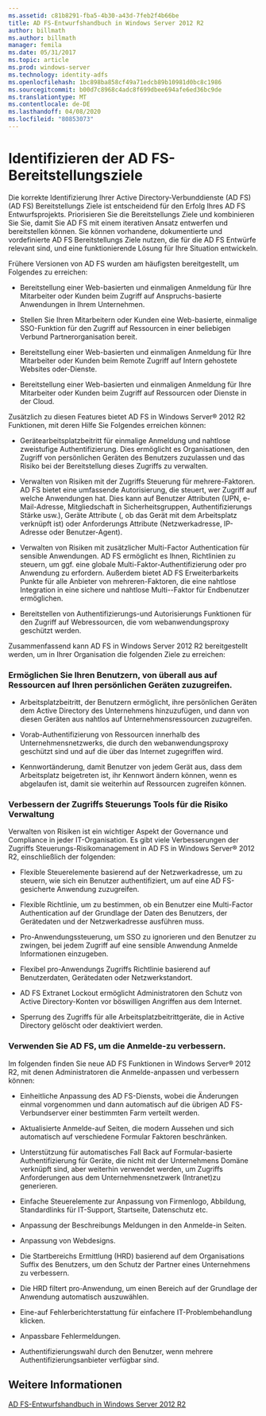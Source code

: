 ```yaml
---
ms.assetid: c81b8291-fba5-4b30-a43d-7feb2f4b66be
title: AD FS-Entwurfshandbuch in Windows Server 2012 R2
author: billmath
ms.author: billmath
manager: femila
ms.date: 05/31/2017
ms.topic: article
ms.prod: windows-server
ms.technology: identity-adfs
ms.openlocfilehash: 1bc898ba858cf49a71edcb89b10981d0bc8c1986
ms.sourcegitcommit: b00d7c8968c4adc8f699dbee694afe6ed36bc9de
ms.translationtype: MT
ms.contentlocale: de-DE
ms.lasthandoff: 04/08/2020
ms.locfileid: "80853073"
---
```

# <a name="identify-your-ad-fs-deployment-goals"></a>Identifizieren der AD FS-Bereitstellungsziele

Die korrekte Identifizierung Ihrer Active Directory-Verbunddienste (AD FS) \(AD FS\) Bereitstellungs Ziele ist entscheidend für den Erfolg Ihres AD FS Entwurfsprojekts. Priorisieren Sie die Bereitstellungs Ziele und kombinieren Sie Sie, damit Sie AD FS mit einem iterativen Ansatz entwerfen und bereitstellen können. Sie können vorhandene, dokumentierte und vordefinierte AD FS Bereitstellungs Ziele nutzen, die für die AD FS Entwürfe relevant sind, und eine funktionierende Lösung für Ihre Situation entwickeln.  
  
Frühere Versionen von AD FS wurden am häufigsten bereitgestellt, um Folgendes zu erreichen:  
  
-   Bereitstellung einer Web\-basierten und einmaligen Anmeldung für Ihre Mitarbeiter oder Kunden beim Zugriff auf Anspruchs\-basierte Anwendungen in Ihrem Unternehmen.  
  
-   Stellen Sie Ihren Mitarbeitern oder Kunden eine Web\-basierte, einmalige SSO-Funktion für den Zugriff auf Ressourcen in einer beliebigen Verbund Partnerorganisation bereit.  
  
-   Bereitstellung einer Web\-basierten und einmaligen Anmeldung für Ihre Mitarbeiter oder Kunden beim Remote Zugriff auf Intern gehostete Websites oder-Dienste.  
  
-   Bereitstellung einer Web\-basierten und einmaligen Anmeldung für Ihre Mitarbeiter oder Kunden beim Zugriff auf Ressourcen oder Dienste in der Cloud.  
  
Zusätzlich zu diesen Features bietet AD FS in Windows Server&reg; 2012 R2 Funktionen, mit deren Hilfe Sie Folgendes erreichen können:  
  
-   Gerätearbeitsplatzbeitritt für einmalige Anmeldung und nahtlose zweistufige Authentifizierung. Dies ermöglicht es Organisationen, den Zugriff von persönlichen Geräten des Benutzers zuzulassen und das Risiko bei der Bereitstellung dieses Zugriffs zu verwalten.  
  
-   Verwalten von Risiken mit der Zugriffs Steuerung für mehrere\-Faktoren. AD FS bietet eine umfassende Autorisierung, die steuert, wer Zugriff auf welche Anwendungen hat. Dies kann auf Benutzer Attributen \(UPN, e-Mail-Adresse, Mitgliedschaft in Sicherheitsgruppen, Authentifizierungs Stärke usw.\), Geräte Attribute \(, ob das Gerät mit dem Arbeitsplatz verknüpft ist\) oder Anforderungs Attribute \(Netzwerkadresse, IP-Adresse oder Benutzer-Agent\).  
  
-   Verwalten von Risiken mit zusätzlicher Multi\-Factor Authentication für sensible Anwendungen. AD FS ermöglicht es Ihnen, Richtlinien zu steuern, um ggf. eine globale Multi\-Faktor-Authentifizierung oder pro Anwendung zu erfordern. Außerdem bietet AD FS Erweiterbarkeits Punkte für alle Anbieter von mehreren\-Faktoren, die eine nahtlose Integration in eine sichere und nahtlose Multi\--Faktor für Endbenutzer ermöglichen.  
  
-   Bereitstellen von Authentifizierungs-und Autorisierungs Funktionen für den Zugriff auf Webressourcen, die vom webanwendungsproxy geschützt werden.  
  
Zusammenfassend kann AD FS in Windows Server 2012 R2 bereitgestellt werden, um in Ihrer Organisation die folgenden Ziele zu erreichen:  
  
### <a name="enable-your-users-to-access-resources-on-their-personal-devices-from-anywhere"></a>Ermöglichen Sie Ihren Benutzern, von überall aus auf Ressourcen auf Ihren persönlichen Geräten zuzugreifen.  
  
-   Arbeitsplatzbeitritt, der Benutzern ermöglicht, ihre persönlichen Geräten dem Active Directory des Unternehmens hinzuzufügen, und dann von diesen Geräten aus nahtlos auf Unternehmensressourcen zuzugreifen.  
  
-   Vorab\-Authentifizierung von Ressourcen innerhalb des Unternehmensnetzwerks, die durch den webanwendungsproxy geschützt sind und auf die über das Internet zugegriffen wird.  
  
-   Kennwortänderung, damit Benutzer von jedem Gerät aus, dass dem Arbeitsplatz beigetreten ist, ihr Kennwort ändern können, wenn es abgelaufen ist, damit sie weiterhin auf Ressourcen zugreifen können.  
  
### <a name="enhance-your-access-control-risk-management-tools"></a>Verbessern der Zugriffs Steuerungs Tools für die Risiko Verwaltung  
Verwalten von Risiken ist ein wichtiger Aspekt der Governance und Compliance in jeder IT-Organisation. Es gibt viele Verbesserungen der Zugriffs Steuerungs-Risikomanagement in AD FS in Windows Server&reg; 2012 R2, einschließlich der folgenden:  
  
-   Flexible Steuerelemente basierend auf der Netzwerkadresse, um zu steuern, wie sich ein Benutzer authentifiziert, um auf eine AD FS\-gesicherte Anwendung zuzugreifen.  
  
-   Flexible Richtlinie, um zu bestimmen, ob ein Benutzer eine Multi\-Factor Authentication auf der Grundlage der Daten des Benutzers, der Gerätedaten und der Netzwerkadresse ausführen muss.  
  
-   Pro\-Anwendungssteuerung, um SSO zu ignorieren und den Benutzer zu zwingen, bei jedem Zugriff auf eine sensible Anwendung Anmelde Informationen einzugeben.  
  
-   Flexibel pro\-Anwendungs Zugriffs Richtlinie basierend auf Benutzerdaten, Gerätedaten oder Netzwerkstandort.  
  
-   AD FS Extranet Lockout ermöglicht Administratoren den Schutz von Active Directory-Konten vor böswilligen Angriffen aus dem Internet.  
  
-   Sperrung des Zugriffs für alle Arbeitsplatzbeitrittgeräte, die in Active Directory gelöscht oder deaktiviert werden.  
  
### <a name="use-ad-fs-to-enhance-the-sign-in-experience"></a>Verwenden Sie AD FS, um die Anmelde\-zu verbessern.  
Im folgenden finden Sie neue AD FS Funktionen in Windows Server&reg; 2012 R2, mit denen Administratoren die Anmelde\-anpassen und verbessern können:  
  
-   Einheitliche Anpassung des AD FS-Diensts, wobei die Änderungen einmal vorgenommen und dann automatisch auf die übrigen AD FS-Verbundserver einer bestimmten Farm verteilt werden.  
  
-   Aktualisierte Anmelde\-auf Seiten, die modern Aussehen und sich automatisch auf verschiedene Formular Faktoren beschränken.  
  
-   Unterstützung für automatisches Fall Back auf Formular\-basierte Authentifizierung für Geräte, die nicht mit der Unternehmens Domäne verknüpft sind, aber weiterhin verwendet werden, um Zugriffs Anforderungen aus dem Unternehmensnetzwerk \(Intranet\)zu generieren.  
  
-   Einfache Steuerelemente zur Anpassung von Firmenlogo, Abbildung, Standardlinks für IT-Support, Startseite, Datenschutz etc.  
  
-   Anpassung der Beschreibungs Meldungen in den Anmelde\-in Seiten.  
  
-   Anpassung von Webdesigns.  
  
-   Die Startbereichs Ermittlung \(HRD\) basierend auf dem Organisations Suffix des Benutzers, um den Schutz der Partner eines Unternehmens zu verbessern.  
  
-   Die HRD filtert pro\-Anwendung, um einen Bereich auf der Grundlage der Anwendung automatisch auszuwählen.  
  
-   Eine\-auf Fehlerberichterstattung für einfachere IT-Problembehandlung klicken.  
  
-   Anpassbare Fehlermeldungen.  
  
-   Authentifizierungswahl durch den Benutzer, wenn mehrere Authentifizierungsanbieter verfügbar sind.  
  
## <a name="see-also"></a>Weitere Informationen  
[AD FS-Entwurfshandbuch in Windows Server 2012 R2](../../ad-fs/design/AD-FS-Design-Guide-in-Windows-Server-2012-R2.md)  
  

